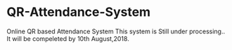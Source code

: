 # QR-Attendance-System
Online QR based Attendance System 
This system is Still under processing.. 
It will be compeleted by 10th August,2018.
